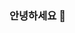 ### 안녕하세요  👋

<!--
**taeyeongmin/taeyeongmin** is a ✨ _special_ ✨ repository because its `README.md` (this file) appears on your GitHub profile.

